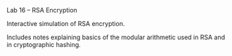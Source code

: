 Lab 16 – RSA Encryption

Interactive simulation of RSA encryption. 

Includes notes explaining basics of the modular arithmetic used in RSA and in cryptographic hashing.

